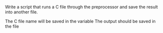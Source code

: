 Write a script that runs a C file through the preprocessor and save the result into another file.

The C file name will be saved in the variable 
The output should be saved in the file
